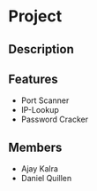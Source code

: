 # Project 


## Description 



## Features 
- Port Scanner 
- IP-Lookup
- Password Cracker


## Members 
- Ajay Kalra 
- Daniel Quillen

